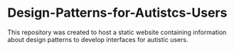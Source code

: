 # Design-Patterns-for-Autistcs-Users
This repository was created to host a static website containing information about design patterns to develop interfaces for autistic users.
